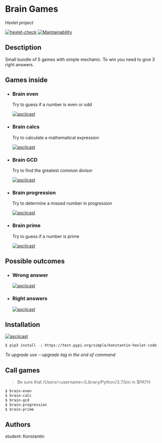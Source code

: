 # Brain Games
_Hexlet project_

[![hexlet-check](https://github.com/mnogom/python-project-lvl1/workflows/hexlet-check/badge.svg?branch=main)](https://github.com/mnogom/python-project-lvl1/actions?query=workflow%3Ahexlet-check)
[![Maintainability](https://api.codeclimate.com/v1/badges/d12ce7f3ddc4afb5be10/maintainability)](https://codeclimate.com/github/mnogom/python-project-lvl1/maintainability)

## Desctiption
Small bundle of 5 games with simple mechanic. To win you need to give 3 right answers.

## Games inside
- ### Brain even
  Try to guess if a number is even or odd
  
  [![asciicast](https://asciinema.org/a/UtK5azv9cOnh6pVI5vQZA4kbm.svg)](https://asciinema.org/a/UtK5azv9cOnh6pVI5vQZA4kbm)
- ### Brain calcs
  Try to calculate a mathematical expression

  [![asciicast](https://asciinema.org/a/80Lz5C3UDZmS9sKiyI2jMRBso.svg)](https://asciinema.org/a/80Lz5C3UDZmS9sKiyI2jMRBso)
- ### Brain GCD
  Try to find the greatest common divisor

  [![asciicast](https://asciinema.org/a/J71P6TewwitX6rS8EU9hy78bi.svg)](https://asciinema.org/a/J71P6TewwitX6rS8EU9hy78bi)
- ### Brain progression
  Try to determine a missed number in progression

  [![asciicast](https://asciinema.org/a/ldesamLMIex2K9efcE1O4BWLQ.svg)](https://asciinema.org/a/ldesamLMIex2K9efcE1O4BWLQ)
- ### Brain prime
  Try to guess if a number is prime

  [![asciicast](https://asciinema.org/a/cyldEHh7qnYgnNOgjT6E3DJm0.svg)](https://asciinema.org/a/cyldEHh7qnYgnNOgjT6E3DJm0)


## Possible outcomes
- ### Wrong answer
  [![asciicast](https://asciinema.org/a/381521.svg)](https://asciinema.org/a/381521)
- ### Right answers
  [![asciicast](https://asciinema.org/a/381524.svg)](https://asciinema.org/a/381524)

## Installation
[![asciicast](https://asciinema.org/a/K64o88jsEzoo45eLJiesZQSA7.svg)](https://asciinema.org/a/K64o88jsEzoo45eLJiesZQSA7)
```bash
$ pip3 install -i https://test.pypi.org/simple/konstantin-hexlet-code
```
_To upgrade use --upgrade tag in the end of command_



## Call games
> Be sure that /Users/\<username>/Library/Python/3.7/bin in $PATH
```bash
$ brain-even
$ brain-calc
$ brain-gcd
$ brain-progression
$ brain-prime
```

## Authors
student: Konstantin